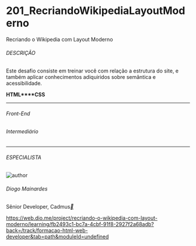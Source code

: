 # 201_RecriandoWikipediaLayoutModerno
Recriando o Wikipedia com Layout Moderno



###### DESCRIÇÃO

Este desafio consiste em treinar você com relação a estrutura do site, e também aplicar conhecimentos adiquiridos sobre semântica e acessibilidade.

**HTML****CSS**

------

###### Front-End

###### Intermediário

------

###### ESPECIALISTA

![author](https://hermes.digitalinnovation.one/users/author/photos/f453eb5f-4119-4fc8-9a2a-c1f4ef4aa4c7.jpg)

###### Diogo Mainardes

Sênior Developer, Cadmus[**](https://www.linkedin.com/in/diogomainardes/)



https://web.dio.me/project/recriando-o-wikipedia-com-layout-moderno/learning/fb2493c1-bc7a-4cbf-91f8-2927f2a68adb?back=/track/formacao-html-web-developer&tab=path&moduleId=undefined
